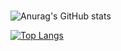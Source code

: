 ###

![Anurag's GitHub stats](https://github-readme-stats.vercel.app/api?username=samandarabdulaxatov&show_icons=true)

[![Top Langs](https://github-readme-stats.vercel.app/api/top-langs/?username=samandarabdulaxatov&langs_count=8)](https://github.com/anuraghazra/github-readme-stats)
